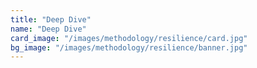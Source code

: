 ```yaml
---
title: "Deep Dive"
name: "Deep Dive"
card_image: "/images/methodology/resilience/card.jpg"
bg_image: "/images/methodology/resilience/banner.jpg"
---
```

